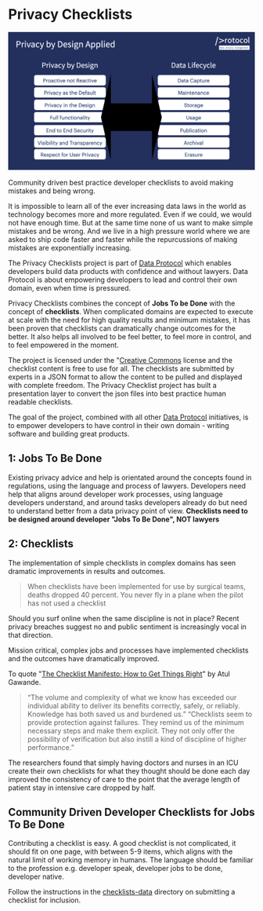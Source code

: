 # Privacy Checklists

![Privacy by Design applied image](./images/pbdapplied.png)

Community driven best practice developer checklists to avoid making mistakes and being wrong.

It is impossible to learn all of the ever increasing data laws in the world as technology becomes more and more regulated. Even if we could, we would not have enough time. But at the same time none of us want to make simple mistakes and be wrong. And we live in a high pressure world where we are asked to ship code faster and faster while the repurcussions of making mistakes are exponentially increasing.

The Privacy Checklists project is part of [Data Protocol](https://dataprotocol.com) which enables developers build data products with confidence and without lawyers. Data Protocol is about empowering developers to lead and control their own domain, even when time is pressured.

Privacy Checklists combines the concept of **Jobs To be Done** with the concept of **checklists**. When complicated domains are expected to execute at scale with the need for high quality results and minimum mistakes, it has been proven that checklists can dramatically change outcomes for the better. It also helps all involved to be feel better, to feel more in control, and to feel empowered in the moment.

The project is licensed under the "[Creative Commons](./LICENSE") license and the checklist content is free to use for all. The checklists are submitted by experts in a JSON format to allow the content to be pulled and displayed with complete freedom. The Privacy Checklist project has built a presentation layer to convert the json files into best practice human readable checklists.

The goal of the project, combined with all other [Data Protocol](https://dataprotocol.com) initiatives, is to empower developers to have control in their own domain - writing software and building great products.

## 1: Jobs To Be Done

Existing privacy advice and help is orientated around the concepts found in regulations, using the language and process of lawyers. Developers need help that aligns around developer work processes, using language developers understand, and around tasks developers already do but need to understand better from a data privacy point of view. **Checklists need to be designed around developer "Jobs To Be Done", NOT lawyers**

## 2: Checklists

The implementation of simple checklists in complex domains has seen dramatic improvements in results and outcomes.

> When checklists have been implemented for use by surgical teams, deaths dropped 40 percent.
> You never fly in a plane when the pilot has not used a checklist

Should you surf online when the same discipline is not in place? Recent privacy breaches suggest no and public sentiment is increasingly vocal in that direction.

Mission critical, complex jobs and processes have implemented checklists and the outcomes have dramatically improved.

To quote "[The Checklist Manifesto: How to Get Things Right](https://www.amazon.com/Checklist-Manifesto-How-Things-Right-ebook/dp/B0030V0PEW/ref=sr_1_1?crid=118YTNHN89QT7&dchild=1&keywords=the+checklist+manifesto&qid=1623581469&sprefix=the+checklist+m%2Caps%2C210&sr=8-1)" by Atul Gawande.

> “The volume and complexity of what we know has exceeded our individual ability to deliver its benefits correctly, safely, or reliably. Knowledge has both saved us and burdened us.”
> “Checklists seem to provide protection against failures. They remind us of the minimum necessary steps and make them explicit. They not only offer the possibility of verification but also instill a kind of discipline of higher performance.”

The researchers found that simply having doctors and nurses in an ICU create their own checklists for what they thought should be done each day improved the consistency of care to the point that the average length of patient stay in intensive care dropped by half.

## Community Driven Developer Checklists for Jobs To Be Done

Contributing a checklist is easy. A good checklist is not complicated, it should fit on one page, with between 5-9 items, which aligns with the natural limit of working memory in humans. The language should be familiar to the profession e.g. developer speak, developer jobs to be done, developer native.

Follow the instructions in the [checklists-data](./checklists-data/README.md) directory on submitting a checklist for inclusion.
